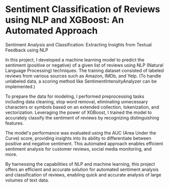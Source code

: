 # Sentiment Classification of Reviews using NLP and XGBoost: An Automated Approach

Sentiment Analysis and Classification: Extracting Insights from Textual Feedback using NLP

In this project, I developed a machine learning model to predict the sentiment (positive or negative) of a given list of reviews using NLP (Natural Language Processing) techniques. The training dataset consisted of labeled reviews from various sources such as Amazon, IMDb, and Yelp. (To handle unlabeled data, a scoring method like SentimentIntensityAnalyzer can be implemented.)

To prepare the data for modeling, I performed preprocessing tasks including data cleaning, stop word removal, eliminating unnecessary characters or symbols based on an extended collection, tokenization, and vectorization. Leveraging the power of XGBoost, I trained the model to accurately classify the sentiment of reviews by recognizing distinguishing features.

The model's performance was evaluated using the AUC (Area Under the Curve) score, providing insights into its ability to differentiate between positive and negative sentiment. This automated approach enables efficient sentiment analysis for customer reviews, social media monitoring, and more.

By harnessing the capabilities of NLP and machine learning, this project offers an efficient and accurate solution for automated sentiment analysis and classification of reviews, enabling quick and accurate analysis of large volumes of text data.
